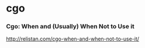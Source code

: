 cgo
===

### Cgo: When and (Usually) When Not to Use it


http://relistan.com/cgo-when-and-when-not-to-use-it/
